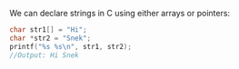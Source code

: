 We can declare strings in C using either arrays or pointers:
```C
char str1[] = "Hi";
char *str2 = "Snek";
printf("%s %s\n", str1, str2);
//Output: Hi Snek
```

